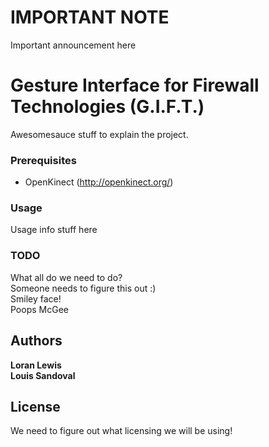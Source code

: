 # IMPORTANT NOTE #
Important announcement here

# Gesture Interface for Firewall Technologies (G.I.F.T.)

Awesomesauce stuff to explain the project.

### Prerequisites

- OpenKinect (http://openkinect.org/)

### Usage

Usage info stuff here

### TODO
What all do we need to do?  
Someone needs to figure this out :)  
Smiley face!  
Poops McGee  

## Authors

**Loran Lewis**  
**Louis Sandoval**  

## License
We need to figure out what licensing we will be using!